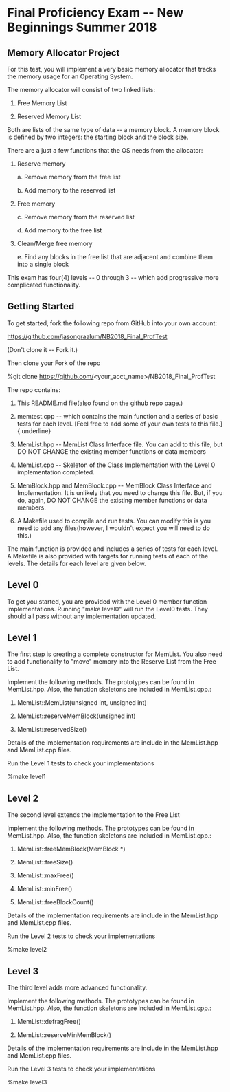 Final Proficiency Exam -- New Beginnings Summer 2018
====================================================

Memory Allocator Project
------------------------

For this test, you will implement a very basic memory allocator that
tracks the memory usage for an Operating System.

The memory allocator will consist of two linked lists:

1.  Free Memory List

2.  Reserved Memory List

Both are lists of the same type of data -- a memory block. A memory
block is defined by two integers: the starting block and the block size.

There are a just a few functions that the OS needs from the allocator:

1.  Reserve memory

    a.  Remove memory from the free list

    b.  Add memory to the reserved list

2.  Free memory

    c.  Remove memory from the reserved list

    d.  Add memory to the free list

3.  Clean/Merge free memory

    e.  Find any blocks in the free list that are adjacent and combine
        them into a single block

This exam has four(4) levels -- 0 through 3 -- which add progressive
more complicated functionality.

Getting Started
---------------

To get started, fork the following repo from GitHub into your own
account:

https://github.com/jasongraalum/NB2018_Final_ProfTest

(Don't clone it -- Fork it.)

Then clone your Fork of the repo

\%git clone https://github.com/<your_acct_name>/NB2018_Final_ProfTest

The repo contains:

1.  This README.md file(also found on the github repo page.)

2.  memtest.cpp -- which contains the main function and a series of
    basic tests for each level. [Feel free to add some of your own tests
    to this file.]{.underline}

3.  MemList.hpp -- MemList Class Interface file. You can add to this
    file, but DO NOT CHANGE the existing member functions or data
    members

4.  MemList.cpp -- Skeleton of the Class Implementation with the Level 0
    implementation completed.

5.  MemBlock.hpp and MemBlock.cpp -- MemBlock Class Interface and
    Implementation. It is unlikely that you need to change this file.
    But, if you do, again, DO NOT CHANGE the existing member functions
    or data members.

6.  A Makefile used to compile and run tests. You can modify this is you
    need to add any files(however, I wouldn't expect you will need to do
    this.)

The main function is provided and includes a series of tests for each
level. A Makefile is also provided with targets for running tests of
each of the levels. The details for each level are given below.

Level 0
-------

To get you started, you are provided with the Level 0 member function
implementations. Running "make level0" will run the Level0 tests. They
should all pass without any implementation updated.

Level 1
-------

The first step is creating a complete constructor for MemList. You also
need to add functionality to "move" memory into the Reserve List from
the Free List.

Implement the following methods. The prototypes can be found in
MemList.hpp. Also, the function skeletons are included in MemList.cpp.:

1.  MemList::MemList(unsigned int, unsigned int)

2.  MemList::reserveMemBlock(unsigned int)

3.  MemList::reservedSize()

Details of the implementation requirements are include in the
MemList.hpp and MemList.cpp files.

Run the Level 1 tests to check your implementations

\%make level1

Level 2
-------

The second level extends the implementation to the Free List

Implement the following methods. The prototypes can be found in
MemList.hpp. Also, the function skeletons are included in MemList.cpp.:

1.  MemList::freeMemBlock(MemBlock \*)

2.  MemList::freeSize()

3.  MemList::maxFree()

4.  MemList::minFree()

5.  MemList::freeBlockCount()

Details of the implementation requirements are include in the
MemList.hpp and MemList.cpp files.

Run the Level 2 tests to check your implementations

\%make level2

Level 3
-------

The third level adds more advanced functionality.

Implement the following methods. The prototypes can be found in
MemList.hpp. Also, the function skeletons are included in MemList.cpp.:

1.  MemList::defragFree()

2.  MemList::reserveMinMemBlock()

Details of the implementation requirements are include in the
MemList.hpp and MemList.cpp files.

Run the Level 3 tests to check your implementations

\%make level3
